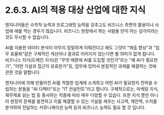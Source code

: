 # 2.6.3. AI의 적용 대상 산업에 대한 지식

엔지니어들은 수학적 능력과 프로그래밍 능력을 갖추고도 비즈니스 측면의 활용이나 사업에 애를 먹는 경우가 많습니다. 비즈니스 현장에서 뛰는 사람들 만이 아는 감각이라는 것도 무시할 수 없습니다. 

AI를 이용한 데이터 분석이 아무리 정밀하게 이뤄진다고 해도 그것이 "매출 향상"과 "업무 효율화"같은 구체적인 개선이나 결과로 이어지지 않는다면 별 의미가 없게 됩니다. 비즈니스 지식\(도메인 지식\)은 "무엇 때문에 AI를 도입할 것인가"또는 "왜 AI가 필요한가", "어떤 가설과 접근이 유효한가"등, 업무에 있어서 본질적인 과제를 해결하는 것에 관한 것을 말합니다. 

엔지니어에 의해 만들어진 AI를 적절한 업계에 소개하고 어떤 AI가 필요한지 전략을 수립하는 분들을 "AI 디렉터"또는 "IT 컨설턴트"라고 합니다. 구체적으로는, 마케팅 지식, 재무제표 읽는 법 등 종사하는 직종에 따라 매우 다양할 수 있습다. 또한 지식 뿐만 아니라 현장의 문제를 발견하고 이를 해결할 수 있는 가설을 세우는 사고력, 제안력, 수치를 분석하여 전달하는 커뮤니케이션 능력 등의 비즈니스 능력도 필요 할 것 입니다.

